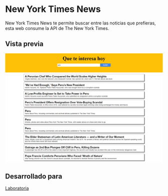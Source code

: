 # New York Times News


New York Times News te permite buscar entre las noticias que prefieras, esta web consume la API de The New York Times.

## Vista previa 

![image](assets/images/readme-img.png)

## Desarrollado para

[Laboratoria](http://laboratoria.la)